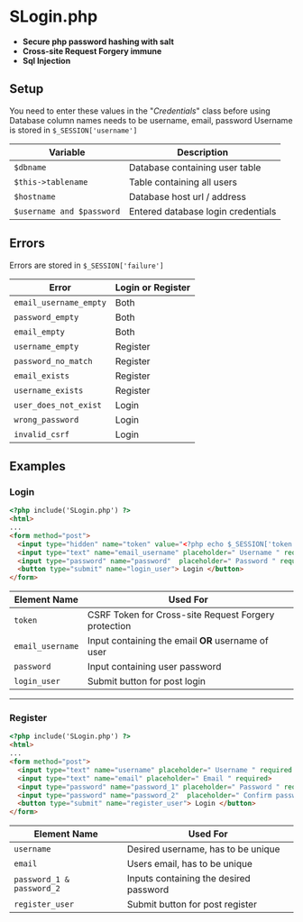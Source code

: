 # SLogin.php
- **Secure php password hashing with salt** 
- **Cross-site Request Forgery immune**
- **Sql Injection**

## Setup
You need to enter these values in the "*Credentials*" class before using
Database column names needs to be username, email, password
Username is stored in <code>$_SESSION['username']</code>

| Variable | Description |
| --- | --- |
| `$dbname` | Database containing user table |
| `$this->tablename` | Table containing all users |
| `$hostname` | Database host url / address |
| `$username and $password` | Entered database login credentials |

## Errors
Errors are stored in <code>$_SESSION['failure']</code>

| Error | Login or Register |
| --- | --- |
| `email_username_empty` | Both |
| `password_empty` | Both |
| `email_empty` | Both |
| `username_empty` | Register |
| `password_no_match` | Register |
| `email_exists` | Register |
| `username_exists` | Register |
| `user_does_not_exist` | Login |
| `wrong_password` | Login |
| `invalid_csrf` | Login |

## Examples
### Login
```html
<?php include('SLogin.php') ?>
<html>
...
<form method="post">
  <input type="hidden" name="token" value="<?php echo $_SESSION['token'] ?>">
  <input type="text" name="email_username" placeholder=" Username " required autofocus>
  <input type="password" name="password"  placeholder=" Password " required>
  <button type="submit" name="login_user"> Login </button>
</form>
```

| Element Name | Used For |
| --- | --- |
| `token` | CSRF Token for Cross-site Request Forgery protection |
| `email_username` | Input containing the email **OR** username of user |
| `password` | Input containing user password |
| `login_user` | Submit button for post login |

___

### Register
```html
<?php include('SLogin.php') ?>
<html>
...
<form method="post">
  <input type="text" name="username" placeholder=" Username " required autofocus>
  <input type="text" name="email" placeholder=" Email " required>
  <input type="password" name="password_1" placeholder=" Password " required>
  <input type="password" name="password_2"  placeholder=" Confirm password " required>
  <button type="submit" name="register_user"> Login </button>
</form>
```

| Element Name | Used For |
| --- | --- |
| `username` | Desired username, has to be unique |
| `email` | Users email, has to be unique |
| `password_1 & password_2` | Inputs containing the desired password |
| `register_user` | Submit button for post register |
